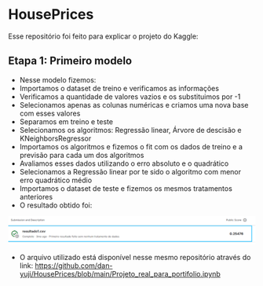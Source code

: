 # HousePrices
Esse repositório foi feito para explicar o projeto do Kaggle:

## Etapa 1: Primeiro modelo
- Nesse modelo fizemos:
- Importamos o dataset de treino e verificamos as informações
- Verificamos a quantidade de valores vazios e os substituimos por -1
- Selecionamos apenas as colunas numéricas e criamos uma nova base com esses valores
- Separamos em treino e teste
- Selecionamos os algoritmos: Regressão linear, Árvore de descisão e KNeighborsRegressor
- Importamos os algoritmos e fizemos o fit com os dados de treino e a previsão para cada um dos algoritmos
- Avaliamos esses dados utilizando o erro absoluto e o quadrático
- Selecionamos a Regressão linear por te sido o algoritmo com menor erro quadrático médio
- Importamos o dataset de teste e fizemos os mesmos tratamentos anteriores
- O resultado obtido foi:
<img src="https://github.com/dan-yuji/HousePrices/blob/main/imagens/Captura%20de%20tela%202025-01-14%20011537.png" />

- O arquivo utilizado está disponível nesse mesmo repositório através do link:
https://github.com/dan-yuji/HousePrices/blob/main/Projeto_real_para_portifolio.ipynb

